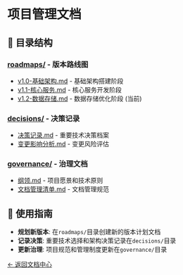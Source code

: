 # 项目管理文档

## 📁 目录结构

### [roadmaps/](./roadmaps/) - 版本路线图
- [v1.0-基础架构.md](./roadmaps/v1.0-基础架构.md) - 基础架构搭建阶段
- [v1.1-核心服务.md](./roadmaps/v1.1-核心服务.md) - 核心服务开发阶段
- [v1.2-数据存储.md](./roadmaps/v1.2-数据存储.md) - 数据存储优化阶段 (当前)

### [decisions/](./decisions/) - 决策记录
- [决策记录.md](./decisions/决策记录.md) - 重要技术决策档案
- [变更影响分析.md](./decisions/变更影响分析.md) - 变更风险评估

### [governance/](./governance/) - 治理文档
- [纲领.md](./governance/纲领.md) - 项目愿景和技术原则
- [文档管理清单.md](./governance/文档管理清单.md) - 文档管理规范

## 🎯 使用指南

- **规划新版本**: 在`roadmaps/`目录创建新的版本计划文档
- **记录决策**: 重要技术选择和架构决策记录在`decisions/`目录
- **更新治理**: 项目规范和管理制度更新在`governance/`目录

[← 返回文档中心](../README.md)